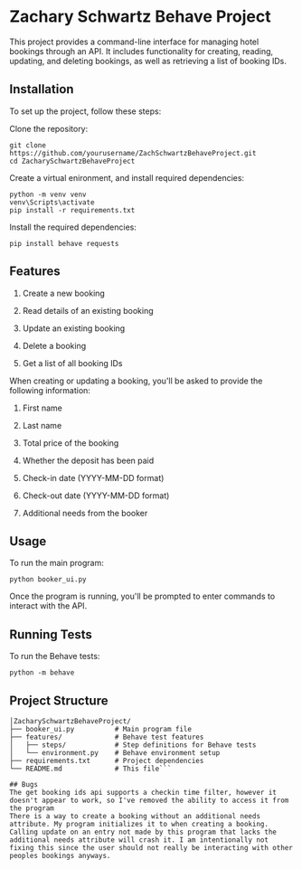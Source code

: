 # Zachary Schwartz Behave Project

This project provides a command-line interface for managing hotel bookings through an API. It includes functionality for creating, reading, updating, and deleting bookings, as well as retrieving a list of booking IDs.

## Installation
To set up the project, follow these steps:

Clone the repository:
```
git clone https://github.com/yourusername/ZachSchwartzBehaveProject.git
cd ZacharySchwartzBehaveProject
```
Create a virtual enironment, and install required dependencies:
```
python -m venv venv
venv\Scripts\activate
pip install -r requirements.txt
```

Install the required dependencies:
```
pip install behave requests
```

## Features

1. Create a new booking

2. Read details of an existing booking

3. Update an existing booking

4. Delete a booking

5. Get a list of all booking IDs

When creating or updating a booking, you'll be asked to provide the following information:

1. First name

2. Last name

3. Total price of the booking

4. Whether the deposit has been paid

5. Check-in date (YYYY-MM-DD format)

6. Check-out date (YYYY-MM-DD format)

7. Additional needs from the booker

## Usage
To run the main program:
```
python booker_ui.py
```
Once the program is running, you'll be prompted to enter commands to interact with the API.

## Running Tests
To run the Behave tests:
```
python -m behave
```
## Project Structure
```
│ZacharySchwartzBehaveProject/
├── booker_ui.py          # Main program file
├── features/             # Behave test features
│   ├── steps/            # Step definitions for Behave tests
│   └── environment.py    # Behave environment setup
├── requirements.txt      # Project dependencies
└── README.md             # This file```

## Bugs
The get booking ids api supports a checkin time filter, however it doesn't appear to work, so I've removed the ability to access it from the program
There is a way to create a booking without an additional needs attribute. My program initializes it to when creating a booking. Calling update on an entry not made by this program that lacks the additional needs attribute will crash it. I am intentionally not fixing this since the user should not really be interacting with other peoples bookings anyways.
